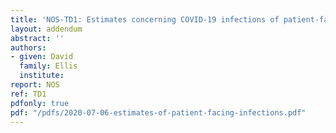 ```yaml
---
title: 'NOS-TD1: Estimates concerning COVID-19 infections of patient-facing healthcare workers and resident-facing social care workers in England, and nosocomial COVID-19 infections in England, between 26th April and 7th June'
layout: addendum
abstract: ''
authors:
- given: David
  family: Ellis
  institute: 
report: NOS
ref: TD1
pdfonly: true
pdf: "/pdfs/2020-07-06-estimates-of-patient-facing-infections.pdf"
---
```


